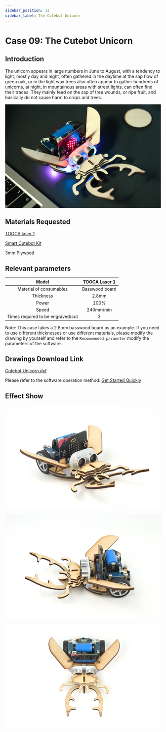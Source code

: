 ```yaml
---
sidebar_position: 13
sidebar_label: The Cutebot Unicorn
---
```


# Case 09: The Cutebot Unicorn

## Introduction

The unicorn appears in large numbers in June to August, with a tendency to light, mostly day and night, often gathered in the daytime at the sap flow of green oak, or in the light wax trees also often appear to gather hundreds of unicorns, at night, in mountainous areas with street lights, can often find their traces. They mainly feed on the sap of tree wounds, or ripe fruit, and basically do not cause harm to crops and trees.

![](./images/tooca-laser-1-case-09-01.png)

## Materials Requested

[TOOCA laser 1](https://www.elecfreaks.com/elecfreaks-tooca-laser-1.html)

[Smart Cutebot Kit](https://www.elecfreaks.com/micro-bit-smart-cutebot.html)

3mm Plywood

## Relevant parameters

|Model|TOOCA Laser 1|
|:-------:|:-------:|
|Material of consumables|Basswood board|
|Thickness|2.8mm|
|Power|100%|
|Speed|240mm/min|
|Times required to be engraved/cut|3|

Note: This case takes a 2.8mm basswood board as an example. If you need to use different thicknesses or use different materials, please modify the drawing by yourself and refer to the `Recommended parameter` modify the parameters of the software.

## Drawings Download Link

[Cutebot Unicorn.dxf](https://minhaskamal.github.io/DownGit/#/home?url=https://github.com/elecfreaks/learn-en/blob/master/tooca-laser-1/file/Cutting/Cutebot-Unicorn/Cutebot-Unicorn.dxf)

Please refer to the software operation method: [Get Started Quickly](http://)

## Effect Show

![](./images/tooca-laser-1-case-09-02.png)

![](./images/tooca-laser-1-case-09-03.png)

![](./images/tooca-laser-1-case-09-04.png)

